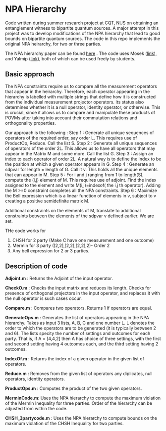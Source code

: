 # NPA Hierarchy
Code written during summer research project at CQT, NUS on obtaining an entanglement witness to bipartite quantum sources. A major attempt in this project was to develop modifications of the NPA hierarchy that lead to good bounds on bipartite quantum sources. The code in this repo implements the original NPA heirarchy, for two or three parties. 

The NPA hierarchy paper can be found [here](https://iopscience.iop.org/article/10.1088/1367-2630/10/7/073013/meta) .
The code uses Mosek ([link](https://www.mosek.com/)), and Yalmip ([link](https://yalmip.github.io/)), both of which can be used freely by students. 

## Basic approach

The NPA constraints require us to compare all the measurement operators that appear in the heirarchy. Therefore, each operator appearing in the hierarchy is labelled with multiple strings that define how it is constructed from the individual measurement projector operators. Its status also determines whether it is a null operator, identity operator, or otherwise. This is crucial, since it allows us to compare and manipulate these products of POVMs after taking into account their commutation relations and orthogonality properties. 

Our approach is the following : 
Step 1 : Generate all unique sequences of operators of the required order, say order L. This requires use of ProductOp, Reduce. Call the list S.
Step 2 : Generate all unique sequences of operators of the order 2L. This allows us to have all operators that may appear in the Matrix M and some more. Call the list G.
Step 3 : Assign an index to each operator of order 2L. A natural way is to define the index to be the position at which a given operator appears in G.
Step 4 : Generate an sdpvar for length = length of G. Call it v. This holds all the unique elements that can appear in M. 
Step 5 : For i and j ranging from 1 to length(S), compute the (i,j) element of M. This requires use of adjoint. Find the index assigned to the element and write M(i,j)=indexof( the i,j th operator). Adding the M >=0 constraint completes all the NPA constraints.
Step 6 : Maximize the Bell expression which is a linear function of elements in v, subject to v creating a positive semidefinite matrix M. 

Additional constraints on the elements of M, translate to additional constraints between the elements of the sdpvar v defined earlier. We are set.


THe code works for 
1) CHSH for 2 party (Make C have one measurement and one outcome)
2) Mermin for 3 party ([2,2],[2,2],[2,2],2)- Order 2
3) Any bell expression for 2 or 3 parties. 


## Description of code 

**Adjoint.m** :   Returns the Adjoint of the input operator.

**CheckO.m** : Checks the input matrix and reduces its length. Checks for presence of orthogonal projectors in the input operator, and replaces it with the null operator is such cases occur.

**Compare.m** : Compares two operators. Returns 1 if operators are equal. 

**GenerateOps.m** : Generates the list of operators appearing in the NPA hierarchy. Takes as input 3 lists, A, B, C and one number L. L denotes the order to which the operators are to be generated (it is typically between 2 and 6). The lists specity the number of settings and outcomes for each party. That is, if A = \[4,4,2\] then A has choice of three settings, with the first and second setting having 4 outcomes each, and the third setting having 2 outcomes.  

**IndexOf.m** : Returns the index of a given operator in the given list of operators.

**Reduce.m** : Removes from the given list of operators any diplicates, null operators, identity operators. 

**ProductOps.m** : Computes the product of the two given operators. 

**MerminCode.m**: Uses the NPA hierarchy to compute the maximum violation of the Mermin Inequality for three parties. Order of the hierarchy can be adjusted from within the code.

**CHSH_3partycode.m** : Uses the NPA hierarchy to compute bounds on the maximum violation of the CHSH Inequality for two parties. 

